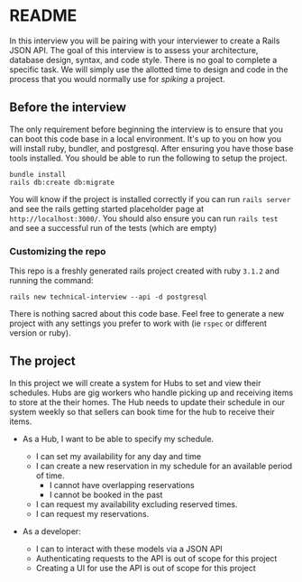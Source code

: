 # README

In this interview you will be pairing with your interviewer to create a Rails JSON API.
The goal of this interview is to assess your architecture, database design,
syntax, and code style. There is no goal to complete a specific task. We will simply use the allotted
time to design and code in the process that you would normally use for _spiking_ a project.

## Before the interview

The only requirement before beginning the interview is to ensure that you can boot this code base
in a local environment. It's up to you on how you will install ruby, bundler, and postgresql.
After ensuring you have those base tools installed.  You should be able to run the following to setup the project.

```
bundle install
rails db:create db:migrate
```

You will know if the project is installed correctly if you can run `rails server` and see the
rails getting started placeholder page at `http://localhost:3000/`. You should also ensure you can
run `rails test` and see a successful run of the tests (which are empty)

### Customizing the repo

This repo is a freshly generated rails project created with ruby `3.1.2` and running the command:

```
rails new technical-interview --api -d postgresql
```

There is nothing sacred about this code base. Feel free to generate a new project with any settings
you prefer to work with (ie `rspec` or different version or ruby).


## The project

In this project we will create a system for Hubs to set and view their schedules. Hubs are gig workers
who handle picking up and receiving items to store at the their homes. The Hub needs to update their
schedule in our system weekly so that sellers can book time for the hub to receive their items.

- As a Hub, I want to be able to specify my schedule.
  - I can set my availability for any day and time
  - I can create a new reservation in my schedule for an available period of time.
    - I cannot have overlapping reservations
    - I cannot be booked in the past
  - I can request my availability excluding reserved times.
  - I can request my reservations.

- As a developer:
  - I can to interact with these models via a JSON API
  - Authenticating requests to the API is out of scope for this project
  - Creating a UI for use the API is out of scope for this project

